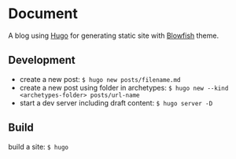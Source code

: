 # Document

A blog using [Hugo](https://gohugo.io/documentation/) for generating static site with [Blowfish](https://blowfish.page/docs/) theme.

## Development

- create a new post: `$ hugo new posts/filename.md`
- create a new post using folder in archetypes: `$ hugo new --kind <archetypes-folder> posts/url-name`
- start a dev server including draft content: `$ hugo server -D`

## Build

build a site: `$ hugo`
